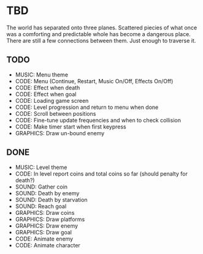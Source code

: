 TBD
===

The world has separated onto three planes.
Scattered piecies of what once was a comforting and
predictable whole has become a dangerous place.
There are still a few connections between them.
Just enough to traverse it.


TODO
----

* MUSIC: Menu theme
* CODE: Menu (Continue, Restart, Music On/Off, Effects On/Off)
* CODE: Effect when death
* CODE: Effect when goal
* CODE: Loading game screen
* CODE: Level progression and return to menu when done
* CODE: Scroll between positions
* CODE: Fine-tune update frequencies and when to check collision
* CODE: Make timer start when first keypress
* GRAPHICS: Draw un-bound enemy

DONE
----

* MUSIC: Level theme
* CODE: In level report coins and total coins so far (should penalty for death?)
* SOUND: Gather coin
* SOUND: Death by enemy
* SOUND: Death by starvation
* SOUND: Reach goal
* GRAPHICS: Draw coins
* GRAPHICS: Draw platforms
* GRAPHICS: Draw enemy
* GRAPHICS: Draw goal
* CODE: Animate enemy
* CODE: Animate character
